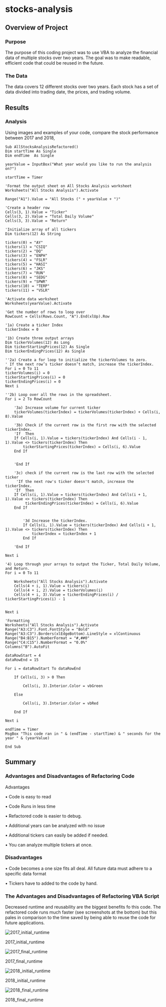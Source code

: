 # stocks-analysis
 
## Overview of Project
### Purpose
The purpose of this coding project was to use VBA to analyze the financial data of multiple stocks over two years.  The goal was to make readable, efficient code that could be reused in the future.

### The Data
The data covers 12 different stocks over two years.  Each stock has a set of data divided into trading date, the prices, and trading volume.

## Results
### Analysis
Using images and examples of your code, compare the stock performance between 2017 and 2018,

    Sub AllStocksAnalysisRefactored()
    Dim startTime As Single
    Dim endTime  As Single

    yearValue = InputBox("What year would you like to run the analysis on?")

    startTime = Timer

    'Format the output sheet on All Stocks Analysis worksheet
    Worksheets("All Stocks Analysis").Activate

    Range("A1").Value = "All Stocks (" + yearValue + ")"

    'Create a header row
    Cells(3, 1).Value = "Ticker"
    Cells(3, 2).Value = "Total Daily Volume"
    Cells(3, 3).Value = "Return"

    'Initialize array of all tickers
    Dim tickers(12) As String

    tickers(0) = "AY"
    tickers(1) = "CSIQ"
    tickers(2) = "DQ"
    tickers(3) = "ENPH"
    tickers(4) = "FSLR"
    tickers(5) = "HASI"
    tickers(6) = "JKS"
    tickers(7) = "RUN"
    tickers(8) = "SEDG"
    tickers(9) = "SPWR"
    tickers(10) = "TERP"
    tickers(11) = "VSLR"

    'Activate data worksheet
    Worksheets(yearValue).Activate

    'Get the number of rows to loop over
    RowCount = Cells(Rows.Count, "A").End(xlUp).Row

    '1a) Create a ticker Index
    tickerIndex = 0

    '1b) Create three output arrays
    Dim tickerVolumes(12) As Long
    Dim tickerStartingPrices(12) As Single
    Dim tickerEndingPrices(12) As Single

    ''2a) Create a for loop to initialize the tickerVolumes to zero.
    ' If the next row’s ticker doesn’t match, increase the tickerIndex.
    For i = 0 To 11
    tickerVolumes(i) = 0
    tickerStartingPrices(i) = 0
    tickerEndingPrices(i) = 0
    Next i

    ''2b) Loop over all the rows in the spreadsheet.
    For i = 2 To RowCount

        '3a) Increase volume for current ticker
        tickerVolumes(tickerIndex) = tickerVolumes(tickerIndex) + Cells(i, 8).Value

        '3b) Check if the current row is the first row with the selected tickerIndex.
        'If  Then
        If Cells(i, 1).Value = tickers(tickerIndex) And Cells(i - 1, 1).Value <> tickers(tickerIndex) Then
            tickerStartingPrices(tickerIndex) = Cells(i, 6).Value
        End If


        'End If

        '3c) check if the current row is the last row with the selected ticker
         'If the next row's ticker doesn't match, increase the tickerIndex.
        'If  Then
        If Cells(i, 1).Value = tickers(tickerIndex) And Cells(i + 1, 1).Value <> tickers(tickerIndex) Then
             tickerEndingPrices(tickerIndex) = Cells(i, 6).Value
        End If


            '3d Increase the tickerIndex.
            If Cells(i, 1).Value = tickers(tickerIndex) And Cells(i + 1, 1).Value <> tickers(tickerIndex) Then
                tickerIndex = tickerIndex + 1
            End If

        'End If

    Next i

    '4) Loop through your arrays to output the Ticker, Total Daily Volume, and Return.
    For i = 0 To 11

        Worksheets("All Stocks Analysis").Activate
        Cells(4 + i, 1).Value = tickers(i)
        Cells(4 + i, 2).Value = tickerVolumes(i)
        Cells(4 + i, 3).Value = tickerEndingPrices(i) / tickerStartingPrices(i) - 1


    Next i

    'Formatting
    Worksheets("All Stocks Analysis").Activate
    Range("A3:C3").Font.FontStyle = "Bold"
    Range("A3:C3").Borders(xlEdgeBottom).LineStyle = xlContinuous
    Range("B4:B15").NumberFormat = "#,##0"
    Range("C4:C15").NumberFormat = "0.0%"
    Columns("B").AutoFit

    dataRowStart = 4
    dataRowEnd = 15

    For i = dataRowStart To dataRowEnd

        If Cells(i, 3) > 0 Then

            Cells(i, 3).Interior.Color = vbGreen

        Else

            Cells(i, 3).Interior.Color = vbRed

        End If

    Next i

    endTime = Timer
    MsgBox "This code ran in " & (endTime - startTime) & " seconds for the year " & (yearValue)

    End Sub



## Summary


### Advantages and Disadvantages of Refactoring Code
Advantages

•	Code is easy to read

•	Code Runs in less time

•	Refactored code is easier to debug.

•	Additional years can be analyzed with no issue

•	Additional tickers can easily be added if needed.

•	You can analyze multiple tickers at once.


### Disadvantages
•	Code becomes a one size fits all deal.  All future data must adhere to a specific data format

•	Tickers have to added to the code by hand.

### The Advantages and Disadvantages of Refactoring VBA Script
Decreased runtime and reusability are the biggest benefits fo this code. The refactored code runs much faster (see screenshots at the bottom) but this pales in comparison to the time saved by being able to reuse the code for future applications.


![2017_initial_runtime](https://github.com/RynAgain/stocks-analysis/blob/main/Resources/2017_initial_runtime.png)

2017_initial_runtime



![2017_final_runtime](https://github.com/RynAgain/stocks-analysis/blob/main/Resources/2017_Final_Runtime.png)

2017_final_runtime



![2018_initial_runtime](https://github.com/RynAgain/stocks-analysis/blob/main/Resources/2018_initial_runtime.png)

2018_initial_runtime



![2018_final_runtime](https://github.com/RynAgain/stocks-analysis/blob/main/Resources/2018_Final_Runtime.png)

2018_final_runtime